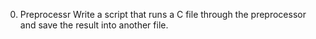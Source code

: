 0. Preprocessr
Write a script that runs a C file through the preprocessor and save the result into another file.
